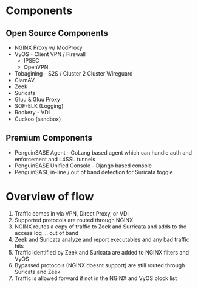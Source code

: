 # Components
## Open Source Components
* NGINX Proxy w/ ModProxy
* VyOS - Client VPN / Firewall
  * IPSEC
  * OpenVPN
* Tobagining - S2S / Cluster 2 Cluster Wireguard 
* ClamAV
* Zeek
* Suricata
* Gluu & Gluu Proxy
* SOF-ELK (Logging)
* Rookery - VDI
* Cuckoo (sandbox)

## Premium Components
* PenguinSASE Agent - GoLang based agent which can handle auth and enforcement and L4SSL tunnels
* PenguinSASE Unified Console - Django based console
* PenguinSASE in-line / out of band detection for Suricata toggle

# Overview of flow
1. Traffic comes in via VPN, Direct Proxy, or VDI 
2. Supported protocols are routed through NGINX
3. NGINX routes a copy of traffic to Zeek and Surricata and adds to the access log ... out of band
4. Zeek and Suricata analyze and report executables and any bad traffic hits
5. Traffic identified by Zeek and Suricata are added to NGINX filters and VyOS
6. Bypassed protocols (NGINX doesnt support) are still routed through Suricata and Zeek
7. Traffic is allowed forward if not in the NGINX and VyOS block list
